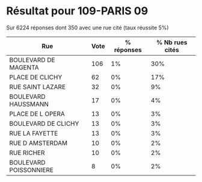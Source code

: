 # Résultat pour 109-PARIS 09

Sur 6224 réponses dont 350 avec une rue cité (taux réussite 5%)

| Rue | Vote | % réponses | % Nb rues cités|
|-----|------|------------|----------------|
| BOULEVARD DE MAGENTA | 106 | 1% | 30%|
| PLACE DE CLICHY | 62 | 0% | 17%|
| RUE SAINT LAZARE | 32 | 0% | 9%|
| BOULEVARD HAUSSMANN | 17 | 0% | 4%|
| PLACE DE L OPERA | 13 | 0% | 3%|
| BOULEVARD DE CLICHY | 13 | 0% | 3%|
| RUE LA FAYETTE | 13 | 0% | 3%|
| RUE D AMSTERDAM | 10 | 0% | 2%|
| RUE RICHER | 10 | 0% | 2%|
| BOULEVARD POISSONNIERE | 8 | 0% | 2%|
